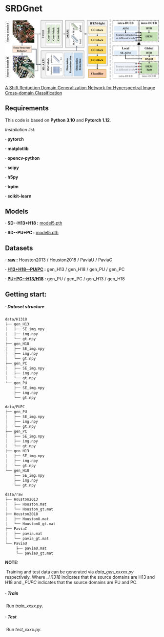 # SRDGnet

![SRDGnet](https://github.com/Cherrieqi/SRDGnet/blob/main/SRDGnet.png)


[A Shift Reduction Domain Generalization Network for Hyperspectral Image Cross-domain Classification](https://ieeexplore.ieee.org/document/11126530)




## Requirements

This code is based on **Python 3.10** and **Pytorch 1.12**.

*Installation list:*

**· pytorch**

**· matplotlib**

**· opencv-python**

**· scipy**

**· h5py**

**· tqdm**

**· scikit-learn**


## Models

**· SD--H13+H18 :** [model5.pth](https://pan.baidu.com/s/1Ha3yskj8WvRybBDWthvkIA?pwd=62vp)

**· SD--PU+PC :** [model5.pth](https://pan.baidu.com/s/1OUie4O6M_EWqFlwJjoC4nw?pwd=3ban)


## Datasets

**· [raw](https://pan.baidu.com/s/1UydVTlXiVtnpTHCzhjXGoA?pwd=wr7v) :** Houston2013 / Houston2018 / PaviaU / PaviaC

**· [H13+H18--PU/PC](https://pan.baidu.com/s/1bsbe7-zyiYrmDI2aV5hT-w?pwd=ttav) :** gen_H13 / gen_H18 / gen_PU / gen_PC

**· [PU+PC--H13/H18](https://pan.baidu.com/s/1BWqRwnT_0I4IzEpi7KwTfw?pwd=v3b8) :** gen_PU / gen_PC / gen_H13 / gen_H18 



## Getting start:

##### · Dataset structure

```
data/H1318
├── gen_H13
│   ├── SE_img.npy
│   ├── img.npy
│   └── gt.npy
├── gen_H18
│   ├── SE_img.npy
│   ├── img.npy
│   └── gt.npy
├── gen_PC
│   ├── SE_img.npy
│   ├── img.npy
│   └── gt.npy
└── gen_PU
    ├── SE_img.npy
    ├── img.npy
    └── gt.npy
```


```
data/PUPC
├── gen_PU
│   ├── SE_img.npy
│   ├── img.npy
│   └── gt.npy
├── gen_PC
│   ├── SE_img.npy
│   ├── img.npy
│   └── gt.npy
├── gen_H13
│   ├── SE_img.npy
│   ├── img.npy
│   └── gt.npy
└── gen_H18
    ├── SE_img.npy
    ├── img.npy
    └── gt.npy
```


```     
data/raw
├── Houston2013
│   ├── Houston.mat
│   └── Houston_gt.mat
├── Houston2018
│   ├── HoustonU.mat
│   └── HoustonU_gt.mat
├── PaviaC
│   ├── pavia.mat
│   └── pavia_gt.mat
└── PaviaU
     ├── paviaU.mat
     └── paviaU_gt.mat
```



**NOTE:**

​       Training and test data can be generated via *data_gen_xxxxx.py* respectively. Where *_H1318* indicates that the source domains are H13 and H18 and *_PUPC* indicates that the source domains are PU and PC.

##### · Train

​       Run *train_xxxx.py*. 

##### · Test

​       Run *test_xxxx.py*. 
